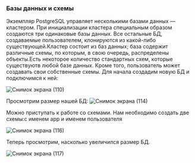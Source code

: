 ### Базы данных и схемы
Экземпляр PostgreSQL управляет несколькими базами данных — кластером. При инициализации кластера специальным образом создаются три одинаковые базы данных. Все остальные БД, создаваемые пользователем, клонируются из какой-либо существующей.Кластер состоит из баз данных; база содержит различные схемы, по которым, в свою очередь, распределены объекты.Есть некоторое количество стандартных схем, которые существуютв любой базе данных. Кроме того, пользователь может создавать свои собственные схемы.
Для начала создадим новую БД и подключимся к ней:

![Снимок экрана (110)](https://user-images.githubusercontent.com/114056557/200498845-70de2962-0292-4b13-8a18-f053894bd08a.png)


Просмотрим размер нашей БД:
![Снимок экрана (114)](https://user-images.githubusercontent.com/114056557/200498987-8bd130c8-3775-4477-b384-757259fe9f75.png)

Можно приступать к работе со схемами. Нам необходимо создать две схемы:с именем app и именем пользователя

![Снимок экрана (116)](https://user-images.githubusercontent.com/114056557/200500244-6a680b7e-e981-47a2-afe2-ec9e82b32071.png)

Теперь просмотрим, насколько увеличился размер БД.

![Снимок экрана (117)](https://user-images.githubusercontent.com/114056557/200500358-99f293af-479b-4fa9-84f6-bf19a71dc246.png)
 
 
